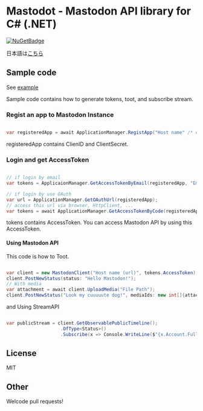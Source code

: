 # Mastodot - Mastodon API library for C# (.NET)

 [![NuGetBadge](https://img.shields.io/nuget/v/Mastodot.svg)](https://www.nuget.org/packages/Mastodot)

日本語は[こちら](https://github.com/yamachu/Mastodot/blob/master/README.ja.md)


## Sample code

See [example](https://github.com/yamachu/Mastodot/blob/master/example/Program.cs)

Sample code contains how to generate tokens, toot, and subscribe stream.

### Regist an app to Mastodon Instance

```csharp

var registeredApp = await ApplicationManager.RegistApp("Host name" /* ex: mastodon.cloud */, "Your Application Name", Scope.Read | Scope.Write | Scope.Follow);

```

registeredApp contains ClienID and ClientSecret.

### Login and get AccessToken

```csharp

// if login by email
var tokens = ApplicaionManager.GetAccessTokenByEmail(registeredApp, "Email", "Password");

// if login by use OAuth
var url = ApplicationManager.GetOAuthUrl(registeredApp);
// access this url via browser, HttpClient, ...
var tokens = await ApplicationManager.GetAccessTokenByCode(registeredApp, "Code that Browser shows");

```

tokens contains AccessToken.
You can access Mastodon API by using this AccessToken.

#### Using Mastodon API

This code is how to Toot.

```csharp

var client = new MastodonClient("Host name (url)", tokens.AccessToken);
client.PostNewStatus(status: "Hello Mastodon!");
// With media
var attachment = await client.UploadMedia("File Path");
client.PostNewStatus("Look my cuuuuute dog!", mediaIds: new int[]{attachment.Id});

```

and Using StreamAPI

```csharp

var publicStream = client.GetObservablePublicTimeline();
                    .OfType<Status>()
                    .Subscribe(x => Console.WriteLine($"{x.Account.FullUserName} Tooted: {x.Content}"));

```

## License

MIT

## Other

Welcode pull requests!

